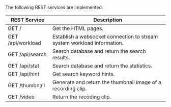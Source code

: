 The following REST services are implemented:   

| REST Service | Description |
| --- | --- |
| GET / | Get the HTML pages. |
| GET /api/workload | Establish a websocket connection to stream system workload information. |
| GET /api/search | Search database and return the search results. |
| GET /api/stat | Search database and return the statistics. |
| GET /api/hint | Get search keyword hints. |
| GET /thumbnail | Generate and return the thumbnail image of a recording clip. |
| GET /video | Return the recoding clip. |

